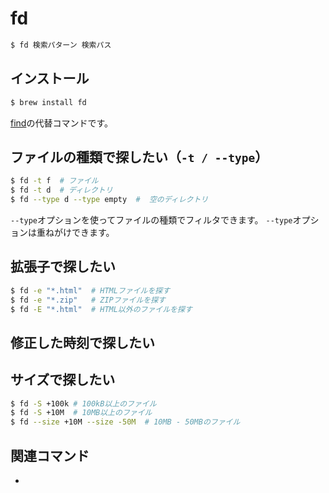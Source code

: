# fd

```bash
$ fd 検索パターン 検索パス
```

## インストール

```bash
$ brew install fd
```

[find](./command-find.md)の代替コマンドです。

## ファイルの種類で探したい（``-t / --type``）

```bash
$ fd -t f  # ファイル
$ fd -t d  # ディレクトリ
$ fd --type d --type empty  #  空のディレクトリ
```

``--type``オプションを使ってファイルの種類でフィルタできます。
``--type``オプションは重ねがけできます。

## 拡張子で探したい

```bash
$ fd -e "*.html"  # HTMLファイルを探す
$ fd -e "*.zip"   # ZIPファイルを探す
$ fd -E "*.html"  # HTML以外のファイルを探す
```

## 修正した時刻で探したい

## サイズで探したい

```bash
$ fd -S +100k # 100kB以上のファイル
$ fd -S +10M  # 10MB以上のファイル
$ fd --size +10M --size -50M  # 10MB - 50MBのファイル
```

## 関連コマンド

- [](./command-find.md)
